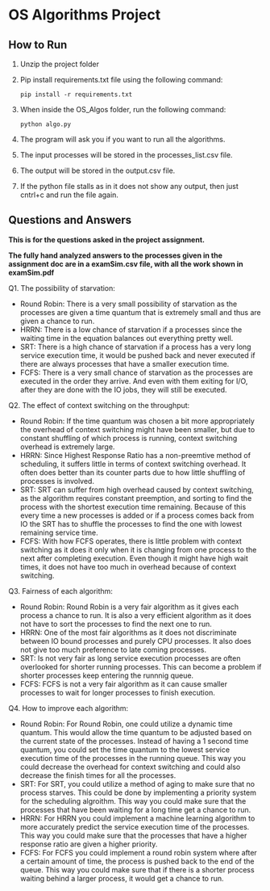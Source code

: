 # OS Algorithms Project

## How to Run

1. Unzip the project folder
2. Pip install requirements.txt file using the following command:

   `pip install -r requirements.txt`

3. When inside the OS_Algos folder, run the following command:

   `python algo.py`

4. The program will ask you if you want to run all the algorithms.
5. The input processes will be stored in the processes_list.csv file.
6. The output will be stored in the output.csv file.
7. If the python file stalls as in it does not show any output, then just cntrl+c and run the file again.

## Questions and Answers

**This is for the questions asked in the project assignment.**

**The fully hand analyzed answers to the processes given in the assignment doc are in a examSim.csv file, with all the work shown in examSim.pdf**

Q1. The possibility of starvation: </br>
- Round Robin: There is a very small possibility of starvation as the processes are given a time quantum that is extremely small and thus are given a chance to run. </br>
- HRRN: There is a low chance of starvation if a processes since the waiting time in the equation balances out everything pretty well. </br>
- SRT: There is a high chance of starvation if a process has a very long service execution time, it would be pushed back and never executed if there are always processes that have a smaller execution time.</br>
- FCFS: There is a very small chance of starvation as the processes are executed in the order they arrive. And even with them exiting for I/O, after they are done with the IO jobs, they will still be executed. </br>

Q2. The effect of context switching on the throughput:

- Round Robin: If the time quantum was chosen a bit more appropriately the overhead of context switching might have been smaller, but due to constant shuffling of which process is running, context switching overhead is extremely large. </br>
- HRRN: Since Highest Response Ratio has a non-preemtive method of scheduling, it suffers little in terms of context switching overhead. It often does better than its counter parts due to how little shuffling of processes is involved. </br>
- SRT: SRT can suffer from high overhead caused by context switching, as the algorithm requires constant preemption, and sorting to find the process with the shortest execution time remaining. Because of this every time a new processes is added or if a process comes back from IO the SRT has to shuffle the processes to find the one with lowest remaining service time. </br>
- FCFS: With how FCFS operates, there is little problem with context switching as it does it only when it is changing from one process to the next after completing execution. Even though it might have high wait times, it does not have too much in overhead because of context switching. </br>

Q3. Fairness of each algorithm:

- Round Robin: Round Robin is a very fair algorithm as it gives each process a chance to run. It is also a very efficient algorithm as it does not have to sort the processes to find the next one to run. </br>
- HRRN: One of the most fair algorithms as it does not discriminate between IO bound processes and purely CPU processes. It also does not give too much preference to late coming processes.
- SRT: Is not very fair as long service execution processes are often overlooked for shorter running processes. This can become a problem if shorter processes keep entering the runnnig queue. </br>
- FCFS: FCFS is not a very fair algorithm as it can cause smaller processes to wait for longer processes to finish execution. </br>

Q4. How to improve each algorithm:

- Round Robin: For Round Robin, one could utilize a dynamic time quantum. This would allow the time quantum to be adjusted based on the current state of the processes. Instead of having a 1 second time quantum, you could set the time quantum to the lowest service execution time of the processes in the running queue. This way you could decrease the overhead for context switching and could also decrease the finish times for all the processes. </br>
- SRT: For SRT, you could utilize a method of aging to make sure that no process starves. This could be done by implementing a priority system for the scheduling algroithm. This way you could make sure that the processes that have been waiting for a long time get a chance to run. </br>
- HRRN: For HRRN you could implement a machine learning algorithm to more accurately predict the service execution time of the processes. This way you could make sure that the processes that have a higher response ratio are given a higher priority. </br>
- FCFS: For FCFS you could implement a round robin system where after a certain amount of time, the process is pushed back to the end of the queue. This way you could make sure that if there is a shorter process waiting behind a larger process, it would get a chance to run. </br>

